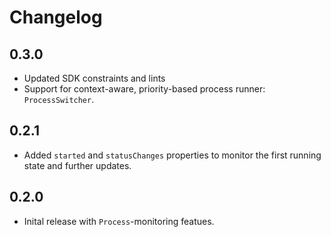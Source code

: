 # Changelog

## 0.3.0

- Updated SDK constraints and lints
- Support for context-aware, priority-based process runner: `ProcessSwitcher`.

## 0.2.1

- Added `started` and `statusChanges` properties to monitor the first running state and further updates.

## 0.2.0

- Inital release with `Process`-monitoring featues.
